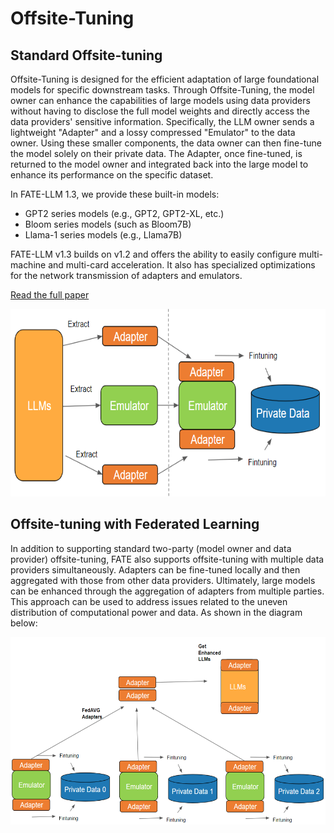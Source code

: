 
# Offsite-Tuning

## Standard Offsite-tuning

Offsite-Tuning is designed for the efficient adaptation of large foundational models for specific downstream tasks. 
Through Offsite-Tuning, the model owner can enhance the capabilities of large models using data providers without having to disclose the full model weights and directly access the data providers' sensitive information. Specifically, the LLM owner sends a lightweight "Adapter" and a lossy compressed "Emulator" to the data owner. Using these smaller components, the data owner can then fine-tune the model solely on their private data. The Adapter, once fine-tuned, is returned to the model owner and integrated back into the large model to enhance its performance on the specific dataset.

In FATE-LLM 1.3, we provide these built-in models:

- GPT2 series models (e.g., GPT2, GPT2-XL, etc.)
- Bloom series models (such as Bloom7B)
- Llama-1 series models (e.g., Llama7B)

FATE-LLM v1.3 builds on v1.2 and offers the ability to easily configure multi-machine and multi-card acceleration. It also has specialized optimizations for the network transmission of adapters and emulators.


[Read the full paper](https://arxiv.org/abs/2302.04870)

<div align="center">
  <img src="./../../images/ot1.png" height="300">
</div>

## Offsite-tuning with Federated Learning

In addition to supporting standard two-party (model owner and data provider) offsite-tuning, FATE also supports offsite-tuning with multiple data providers simultaneously. Adapters can be fine-tuned locally and then aggregated with those from other data providers. Ultimately, large models can be enhanced through the aggregation of adapters from multiple parties. This approach can be used to address issues related to the uneven distribution of computational power and data.
As shown in the diagram below:


<div align="center">
  <img src="./../../images/ot2.png" height="300">
</div>